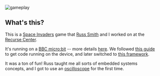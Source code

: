![gameplay](readme-gifs/gameplay.gif)

## What's this?

This is a [Space Invaders](https://en.wikipedia.org/wiki/Space_Invaders) game that [Russ Smith](https://github.com/qqrs) and I worked on at the [Recurse Center](https://www.recurse.com/).

It's running on a [BBC micro:bit](https://microbit.org/) -- more details [here](https://tech.microbit.org/hardware/#about-the-bbc-microbit). We followed [this guide](https://docs.rust-embedded.org/discovery/microbit/) to get code running on the device, and later switched to [this framework](https://rtic.rs).

It was a ton of fun! Russ taught me all sorts of embedded systems concepts, and I got to use an [oscilloscope](https://en.wikipedia.org/wiki/Oscilloscope) for the first time.
